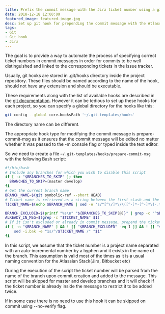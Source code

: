 ```yaml
---
title: Prefix the commit message with the Jira ticket number using a git hook
date: 2018-12-18 12:00:00
featured_image: featured-image.jpg
desc: Set up git hook for prepending the commit message with the Atlassian Jira ticket number
tags:
- Git
- Git hook
- Jira
---
```

The goal is to provide a way to automate the process of specifying correct ticket numbers in commit messages in order for commits to be well distinguished and linked to the corresponding tickets in the issue tracker.
<!--more-->
Usually, git hooks are stored in .git/hooks directory inside the project repository. These files should be named according to the name of the hook, should not have any extension and should be executable.

These requirements along with the list of available hooks are described in the [git documentation](https://git-scm.com/docs/githooks). However it can be tedious to set up these hooks for each project, so you can specify a global directory for the hooks like this:
```bash
git config --global core.hooksPath '~/.git-templates/hooks'
```
The directory name can be different.

The appropriate hook type for modifying the commit message is prepare-commit-msg as it ensures that the commit message will be edited no matter whether it was passed to the -m console flag or typed inside the text editor.

So we need to create a file `~/.git-templates/hooks/prepare-commit-msg` with the following Bash script:
```bash
#!/bin/bash
# Include any branches for which you wish to disable this script
if [ -z "$BRANCHES_TO_SKIP" ]; then
  BRANCHES_TO_SKIP=(master develop)
fi
# Get the current branch name
BRANCH_NAME=$(git symbolic-ref --short HEAD)
# Ticket name is retrieved as a string between the first slash and the second hyphen
TICKET_NAME=$(echo $BRANCH_NAME | sed -e 's/^[^\/]*\/\([^-]*-[^-]*\)-.*/\1/')

BRANCH_EXCLUDED=$(printf "%s\n" "${BRANCHES_TO_SKIP[@]}" | grep -c "^$BRANCH_NAME$")
ALREADY_IN_MSG=$(grep -c "$TICKET_NAME" $1)
# If it isn't excluded or already in commit message, prepend the ticket name to the given message
if [ -n "$BRANCH_NAME" ] && ! [[ "$BRANCH_EXCLUDED" -eq 1 ]] && ! [[ "$ALREADY_IN_MSG" -eq 1 ]]; then
    sed -i.bak -e "1s/^/$TICKET_NAME /" "$1"
fi
```
In this script, we assume that the ticket number is a project name separated with an auto-incremental number by a hyphen and it exists in the name of the branch. This assumption is valid most of the times as it is a usual naming convention for the Atlassian Stack(Jira, Bitbucket etc) 

During the execution of the script the ticket number will be parsed from the name of the branch upon commit creation and added to the message. This script will be skipped for master and develop branches and it will check if the ticket number is already inside the message to restrict it to be added twice.

If in some case there is no need to use this hook it can be skipped on commit using --no-verify flag.
